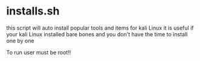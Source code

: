 # installs.sh
this script will auto install popular tools and items for kali Linux it is useful if your kali Linux installed bare bones and you don't have the time to install one by one  

To run user must be root!! 
